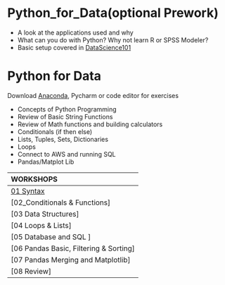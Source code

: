 # Python_for_Data(optional Prework)
* A look at the applications used and why
* What can you do with Python? Why not learn R or SPSS Modeler?
* Basic setup covered in [DataScience101](https://github.com/Morrisdata/DataScience101)

# Python for Data
Download [Anaconda](https://www.continuum.io/downloads), Pycharm or code editor for exercises
* Concepts of Python Programming
* Review of Basic String Functions
* Review of Math functions and building calculators
* Conditionals (if then else)
* Lists, Tuples, Sets, Dictionaries
* Loops
* Connect to AWS and running SQL
* Pandas/Matplot Lib


|WORKSHOPS|
|:-------|
|[01 Syntax](https://github.com/Morrisdata/Python_for_Data/Notebooks/01_Workshop_Syntax.py)|
|[02_Conditionals & Functions]|
|[03 Data Structures]|
|[04 Loops & Lists]|
|[05 Database and SQL  ]|
|[06 Pandas Basic, Filtering & Sorting]|
|[07 Pandas Merging and Matplotlib]|
|[08 Review]|
